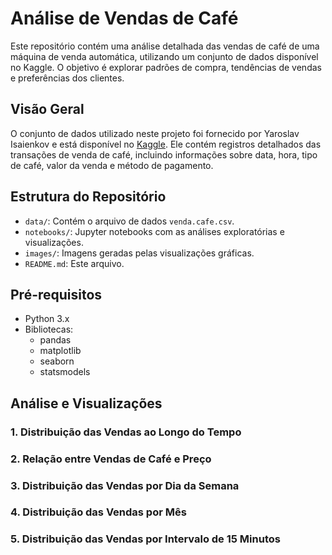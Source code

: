 # Análise de Vendas de Café

Este repositório contém uma análise detalhada das vendas de café de uma máquina de venda automática, utilizando um conjunto de dados disponível no Kaggle. O objetivo é explorar padrões de compra, tendências de vendas e preferências dos clientes.

## Visão Geral

O conjunto de dados utilizado neste projeto foi fornecido por Yaroslav Isaienkov e está disponível no [Kaggle](https://www.kaggle.com/datasets/ihelon/coffee-sales/data). Ele contém registros detalhados das transações de venda de café, incluindo informações sobre data, hora, tipo de café, valor da venda e método de pagamento.

## Estrutura do Repositório

- `data/`: Contém o arquivo de dados `venda.cafe.csv`.
- `notebooks/`: Jupyter notebooks com as análises exploratórias e visualizações.
- `images/`: Imagens geradas pelas visualizações gráficas.
- `README.md`: Este arquivo.

## Pré-requisitos

- Python 3.x
- Bibliotecas:
  - pandas
  - matplotlib
  - seaborn
  - statsmodels

## Análise e Visualizações

### 1. Distribuição das Vendas ao Longo do Tempo

### 2. Relação entre Vendas de Café e Preço

### 3. Distribuição das Vendas por Dia da Semana

### 4. Distribuição das Vendas por Mês

### 5. Distribuição das Vendas por Intervalo de 15 Minutos
